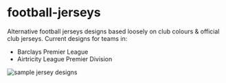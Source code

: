 football-jerseys
===============

Alternative football jerseys designs based loosely on club colours & official club jerseys. Current designs for teams in:

<ul>
<li>Barclays Premier League</li>
<li>Airtricity League Premier Division</li>
</ul>

<img alt="sample jersey designs" src="http://i.imgur.com/UFH2vAV.jpg"/>
